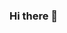 ### Hi there 👋

<!--
**xzAnarchy/xzAnarchy** is a ✨ _special_ ✨ repository because its `README.md` (this file) appears on your GitHub profile.

Here are some ideas to get you started:

🔭 Actualmente estoy trabajando en varios proyectos simultaneos!

🌱 Estoy aprendiendo JavaScript, ReactJs, NodeJs, Html, Css

👨‍💻 Todos mis proyectos estan disponibles en https://github.com/xzAnarchy

📫 Como contactarme? mendozagabriel726@gmail.com

⚡ Dato curioso Eterno curioso, amante de aprender cosas nuevas siempre
-->
